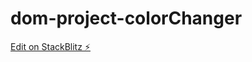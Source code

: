 # dom-project-colorChanger

[Edit on StackBlitz ⚡️](https://stackblitz.com/edit/dom-project-chaiaurcode-qsav9g)